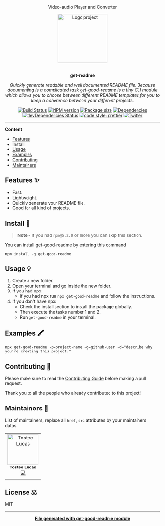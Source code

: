 <p align="center" font-size:55px> Video-audio Player and Converter</p>
<div align="center">
  <a href="#">
  	<img src="https://media.giphy.com/media/JIX9t2j0ZTN9S/giphy-downsized.gif" alt="Logo project" height="160" />
  </a>
  <br>
  <br>
  <p>
    <b>get-readme</b>
  </p>
  <p>
     <i>Quickly generate readable and well documented README file. Because documenting is a complicated task get-good-readme is a tiny CLI module which allows you to choose between different README templates for you to keep a coherence between your different projects.</i>
  </p>
  <p>

[![Build Status](https://travis-ci.com/luctst/get-readme.svg?branch=master)](https://travis-ci.com/luctst/get-readme)
[![NPM version](https://img.shields.io/npm/v/get-readme?style=flat-square)](https://img.shields.io/npm/v/get-readme?style=flat-square)
[![Package size](https://img.shields.io/bundlephobia/min/get-readme)](https://img.shields.io/bundlephobia/min/get-readme)
[![Dependencies](https://img.shields.io/david/luctst/get-readme.svg?style=popout-square)](https://david-dm.org/luctst/get-readme)
[![devDependencies Status](https://david-dm.org/luctst/get-readme/dev-status.svg?style=flat-square)](https://david-dm.org/luctst/get-readme?type=dev)
[![code style: prettier](https://img.shields.io/badge/code_style-prettier-ff69b4.svg?style=flat-square)](https://github.com/prettier/prettier)
[![Twitter](https://img.shields.io/twitter/follow/luctstt.svg?label=Follow&style=social)](https://twitter.com/luctstt)

  </p>
</div>

---

**Content**

* [Features](##features)
* [Install](##install)
* [Usage](##usage)
* [Examples](##examples)
* [Contributing](##contributing)
* [Maintainers](##maintainers)

## Features ✨
* Fast.
* Lightweight.
* Quickly generate your README file.
* Good for all kind of projects.

## Install 🐙
> **Note** - If you had `npm@5.2.0` or more you can skip this section.

You can install get-good-readme by entering this command
```
npm install -g get-good-readme
```

## Usage 💡
1. Create a new folder.
2. Open your terminal and go inside the new folder.
3. If you had npx:
	* if you had npx run `npx get-good-readme` and follow the instructions.
4. If you don't have npx:
	* Check the install section to install the package globally.
	* Then execute the tasks number 1 and 2.
	* Run `get-good-readme` in your terminal.


## Examples 🖍
```
npx get-good-readme -p=project-name -g=github-user -d="describe why you're creating this project."
```

## Contributing 🍰
Please make sure to read the [Contributing Guide](https://github.com/luctst/get-readme/blob/master/.github/CONTRIBUTING.md) before making a pull request.

Thank you to all the people who already contributed to this project!

## Maintainers 👷
List of maintainers, replace all `href`, `src` attributes by your maintainers datas.
<table>
  <tr>
    <td align="center"><a href="https://lucastostee.now.sh/"><img src="https://avatars3.githubusercontent.com/u/22588842?s=460&v=4" width="100px;" alt="Tostee Lucas"/><br /><sub><b>Tostee Lucas</b></sub></a><br /><a href="#" title="Code">💻</a></td>
  </tr>
</table>

## License ⚖️
MIT

---
<div align="center">
	<b>
		<a href="https://www.npmjs.com/package/get-good-readme">File generated with get-good-readme module</a>
	</b>
</div>
